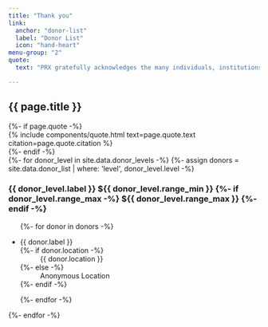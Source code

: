 ```yaml
---
title: "Thank you"
link:
  anchor: "donor-list"
  label: "Donor List"
  icon: "hand-heart"
menu-group: "2"
quote:
  text: "PRX gratefully acknowledges the many individuals, institutions, and foundations that have generously supported our programs and initiatives over the past year."

---
```


<div class="donor-list--header" aria-hidden="true">
  <h2 class="donor-list--title">{{ page.title }}</h2>
  {%- if page.quote -%}
  <div class="donor-list--quote">
    {% include components/quote.html
      text=page.quote.text
      citation=page.quote.citation
    %}
  </div>
  {%- endif -%}
</div>
{%- for donor_level in site.data.donor_levels -%}
{%- assign donors = site.data.donor_list | where: 'level', donor_level.level -%}
<section class="donor-list--level">
  <h3 class="donor-list--level-label">
    {{ donor_level.label }}
    <span class="donor-list--level-range">
      <span class="min">${{ donor_level.range_min }}</span>
      {%- if donor_level.range_max -%}
        <span class="max">${{ donor_level.range_max }}</span>
      {%- endif -%}
    </span>
  </h3>
  <ul>
    {%- for donor in donors -%}
    <li class="donor">
      <dl>
        <dt class="donor--name">{{ donor.label }}</dt>
        {%- if donor.location -%}
        <dd class="donor--location">{{ donor.location }}</dd>
        {%- else -%}
        <dd class="donor--none">Anonymous Location</dd>
        {%- endif -%}
      </dl>
    </li>
    {%- endfor -%}
  </ul>
</section>
{%- endfor -%}

